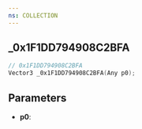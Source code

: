 ```yaml
---
ns: COLLECTION
---
```

## _0x1F1DD794908C2BFA

```c
// 0x1F1DD794908C2BFA
Vector3 _0x1F1DD794908C2BFA(Any p0);
```

## Parameters
* **p0**:
